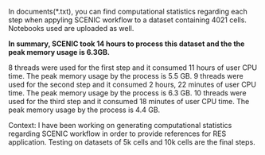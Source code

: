 In documents(*.txt), you can find computational statistics regarding each step when appyling SCENIC workflow to a dataset containing 4021 cells. Notebooks used are uploaded as well.

**In summary, SCENIC took 14 hours to process this dataset and the the peak memory usage is 6.3GB.**

8 threads were used for the first step and it consumed 11 hours of user CPU time. The peak memory usage by the process is 5.5 GB.
9 threads were used for the second step and it consumed 2 hours, 22 minutes of user CPU time. The peak memory usage by the process is 6.3 GB.
10 threads were used for the third step and it consumed 18 minutes of user CPU time. The peak memory usage by the process is 4.4 GB.

Context: I have been working on generating computational statistics regarding SCENIC workflow in order to provide references for RES application. Testing on datasets of 5k cells and 10k cells are the final steps.

